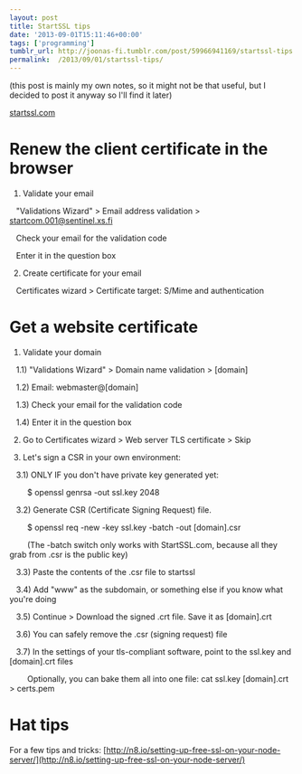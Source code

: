 ```yaml
---
layout: post
title: StartSSL tips
date: '2013-09-01T15:11:46+00:00'
tags: ['programming']
tumblr_url: http://joonas-fi.tumblr.com/post/59966941169/startssl-tips
permalink:  /2013/09/01/startssl-tips/
---
```

(this post is mainly my own notes, so it might not be that useful, but I decided to post it anyway so I'll find it later)

[startssl.com](http://www.startssl.com/)

Renew the client certificate in the browser
===========================================

1) Validate your email

   "Validations Wizard" > Email address validation > startcom.001@sentinel.xs.fi

   Check your email for the validation code

   Enter it in the question box

2) Create certificate for your email

   Certificates wizard > Certificate target: S/Mime and authentication


Get a website certificate
=========================

1) Validate your domain

   1.1) "Validations Wizard" > Domain name validation > [domain]

   1.2) Email: webmaster@[domain]

   1.3) Check your email for the validation code

   1.4) Enter it in the question box

2) Go to Certificates wizard > Web server TLS certificate > Skip

3) Let's sign a CSR in your own environment:

   3.1) ONLY IF you don't have private key generated yet:

        $ openssl genrsa -out ssl.key 2048

   3.2) Generate CSR (Certificate Signing Request) file.

        $ openssl req -new -key ssl.key -batch -out [domain].csr

        (The -batch switch only works with StartSSL.com, because all they grab from .csr is the public key)

   3.3) Paste the contents of the .csr file to startssl

   3.4) Add "www" as the subdomain, or something else if you know what you're doing

   3.5) Continue > Download the signed .crt file. Save it as [domain].crt

   3.6) You can safely remove the .csr (signing request) file

   3.7) In the settings of your tls-compliant software, point to the ssl.key and [domain].crt files

        Optionally, you can bake them all into one file: cat ssl.key [domain].crt > certs.pem


Hat tips
========

For a few tips and tricks: [http://n8.io/setting-up-free-ssl-on-your-node-server/](http://n8.io/setting-up-free-ssl-on-your-node-server/)
